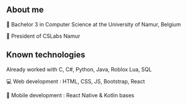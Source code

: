 ## About me
📗 Bachelor 3 in Computer Science at the University of Namur, Belgium

💼 President of CSLabs Namur

## Known technologies
Already worked with C, C#, Python, Java, Roblox Lua, SQL

💻 Web development : HTML, CSS, JS, Bootstrap, React

📱 Mobile development : React Native & Kotlin bases
